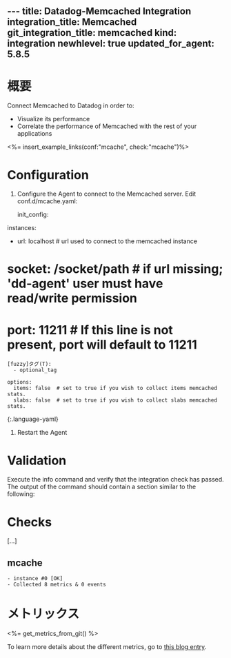--- title: Datadog-Memcached Integration integration_title: Memcached git_integration_title: memcached kind: integration newhlevel: true
updated_for_agent: 5.8.5
---
# 概要

Connect Memcached to Datadog in order to:

* Visualize its performance
* Correlate the performance of Memcached with the rest of your applications

<%= insert_example_links(conf:"mcache", check:"mcache")%>

# Configuration

1.  Configure the Agent to connect to the Memcached server. Edit conf.d/mcache.yaml:

    init_config:

instances:
  - url: localhost  # url used to connect to the memcached instance
  #   socket: /socket/path # if url missing; 'dd-agent' user must have read/write permission
  #   port: 11211 # If this line is not present, port will default to 11211
    [fuzzy]タグ(T):
      - optional_tag

    options:
      items: false  # set to true if you wish to collect items memcached stats.
      slabs: false  # set to true if you wish to collect slabs memcached stats.
{:.language-yaml}

1.  Restart the Agent

# Validation

Execute the info command and verify that the integration check has passed. The output of the command should contain a section similar to the following:

Checks
======

  [...]

  mcache
  ------
    - instance #0 [OK]
    - Collected 8 metrics & 0 events

# メトリックス

<%= get_metrics_from_git() %>

To learn more details about the different metrics, go to [this blog entry](http://www.pal-blog.de/entwicklung/perl/memcached-statistics-stats-command.html).



